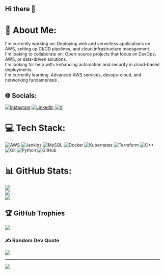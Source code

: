 ## Hi there 👋

# 💫 About Me:
I'm currently working on: Deploying web and serverless applications on AWS, setting up CI/CD pipelines, and cloud infrastructure management.<br>I'm looking to collaborate on: Open-source projects that focus on DevOps, AWS, or data-driven solutions.<br>I'm looking for help with: Enhancing automation and security in cloud-based deployments.<br>I'm currently learning: Advanced AWS services, devops-cloud, and networking fundamentals .


## 🌐 Socials:
[![Instagram](https://img.shields.io/badge/Instagram-%23E4405F.svg?logo=Instagram&logoColor=white)](https://instagram.com/ravi_06_19) [![LinkedIn](https://img.shields.io/badge/LinkedIn-%230077B5.svg?logo=linkedin&logoColor=white)](https://www.linkedin.com/in/gaddam-ravi-6a2090228/) [![X](https://img.shields.io/badge/X-black.svg?logo=X&logoColor=white)](https://x.com/ravi_6192)

# 💻 Tech Stack:
![AWS](https://img.shields.io/badge/AWS-%23FF9900.svg?style=for-the-badge&logo=amazon-aws&logoColor=white) ![Jenkins](https://img.shields.io/badge/jenkins-%232C5263.svg?style=for-the-badge&logo=jenkins&logoColor=white) ![MySQL](https://img.shields.io/badge/mysql-4479A1.svg?style=for-the-badge&logo=mysql&logoColor=white) ![Docker](https://img.shields.io/badge/docker-%230db7ed.svg?style=for-the-badge&logo=docker&logoColor=white) ![Kubernetes](https://img.shields.io/badge/kubernetes-%23326ce5.svg?style=for-the-badge&logo=kubernetes&logoColor=white) ![Terraform](https://img.shields.io/badge/terraform-%235835CC.svg?style=for-the-badge&logo=terraform&logoColor=white) ![C++](https://img.shields.io/badge/c++-%2300599C.svg?style=for-the-badge&logo=c%2B%2B&logoColor=white) ![Git](https://img.shields.io/badge/git-%23F05033.svg?style=for-the-badge&logo=git&logoColor=white) ![Python](https://img.shields.io/badge/python-3670A0?style=for-the-badge&logo=python&logoColor=ffdd54) ![GitHub](https://img.shields.io/badge/github-%23121011.svg?style=for-the-badge&logo=github&logoColor=white)
# 📊 GitHub Stats:
![](https://github-readme-stats.vercel.app/api?username=GaddamRavi&theme=one_dark_pro&hide_border=false&include_all_commits=false&count_private=false)<br/>
![](https://github-readme-streak-stats.herokuapp.com/?user=GaddamRavi&theme=one_dark_pro&hide_border=false)<br/>
![](https://github-readme-stats.vercel.app/api/top-langs/?username=GaddamRavi&theme=one_dark_pro&hide_border=false&include_all_commits=false&count_private=false&layout=compact)

## 🏆 GitHub Trophies
![](https://github-profile-trophy.vercel.app/?username=GaddamRavi&theme=radical&no-frame=false&no-bg=true&margin-w=4)

### ✍️ Random Dev Quote
![](https://quotes-github-readme.vercel.app/api?type=horizontal&theme=radical)

---
[![](https://visitcount.itsvg.in/api?id=GaddamRavi&icon=0&color=0)](https://visitcount.itsvg.in)

<!-- Proudly created with GPRM ( https://gprm.itsvg.in ) -->
